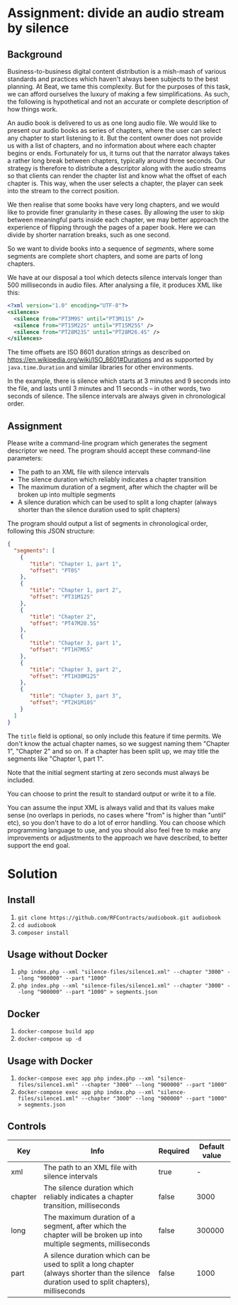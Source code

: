 # Assignment: divide an audio stream by silence

## Background

Business-to-business digital content distribution is a mish-mash of various standards and
practices which haven't always been subjects to the best planning. At Beat, we tame this
complexity. But for the purposes of this task, we can afford ourselves the luxury of making
a few simplifications. As such, the following is hypothetical and not an accurate or
complete description of how things work.

An audio book is delivered to us as one long audio file. We would like to present our audio
books as series of chapters, where the user can select any chapter to start listening to it.
But the content owner does not provide us with a list of chapters, and no information about
where each chapter begins or ends. Fortunately for us, it turns out that the narrator always takes a
rather long break between chapters, typically around three seconds. Our strategy is therefore
to distribute a descriptor along with the audio streams so that clients can render the chapter
list and know what the offset of each chapter is. This way, when the user selects a chapter,
the player can seek into the stream to the correct position.

We then realise that some books have very long chapters, and we would like to provide
finer granularity in these cases. By allowing the user to skip between meaningful parts
inside each chapter, we may better approach the experience of flipping through the pages of
a paper book. Here we can divide by shorter narration breaks, such as one second.

So we want to divide books into a sequence of _segments_, where some segments are complete
short chapters, and some are parts of long chapters.

We have at our disposal a tool which detects silence intervals longer than 500 milliseconds
in audio files. After analysing a file, it produces XML like this:

```xml
<?xml version="1.0" encoding="UTF-8"?>
<silences>
  <silence from="PT3M9S" until="PT3M11S" />
  <silence from="PT15M22S" until="PT15M25S" />
  <silence from="PT28M23S" until="PT28M26.4S" />
</silences>
```

The time offsets are ISO 8601 duration strings as described on
https://en.wikipedia.org/wiki/ISO_8601#Durations and as supported by `java.time.Duration`
and similar libraries for other environments.

In the example, there is silence which starts at 3 minutes and 9 seconds into the file, and
lasts until 3 minutes and 11 seconds – in other words, two seconds of silence. The silence
intervals are always given in chronological order.

## Assignment

Please write a command-line program which generates the segment descriptor we
need. The program should accept these command-line parameters:

* The path to an XML file with silence intervals
* The silence duration which reliably indicates a chapter transition
* The maximum duration of a segment, after which the chapter will be broken up into multiple segments
* A silence duration which can be used to split a long chapter (always shorter than the silence duration used to split chapters)

The program should output a list of segments in chronological order, following this JSON
structure:

```json
{
  "segments": [
    {
       "title": "Chapter 1, part 1",
       "offset": "PT0S"
    },
    {
       "title": "Chapter 1, part 2",
       "offset": "PT31M12S"
    },
    {
       "title": "Chapter 2",
       "offset": "PT47M20.5S"
    },
    {
       "title": "Chapter 3, part 1",
       "offset": "PT1H7M5S"
    },
    {
       "title": "Chapter 3, part 2",
       "offset": "PT1H30M12S"
    },
    {
       "title": "Chapter 3, part 3",
       "offset": "PT2H1M10S"
    }
  ]
}
```

The `title` field is optional, so only include this feature if time permits. We don't know
the actual chapter names, so we suggest naming them "Chapter 1", "Chapter 2" and so on.
If a chapter has been split up, we may title the segments like "Chapter 1, part 1".

Note that the initial segment starting at zero seconds must always be included.

You can choose to print the result to standard output or write it to a file.

You can assume the input XML is always valid and that its values make sense (no overlaps in
periods, no cases where "from" is higher than "until" etc), so you don't have to do a lot
of error handling. You can choose which programming language to use, and you should also
feel free to make any improvements or adjustments to the approach we have described, to
better support the end goal.



# Solution

## Install
1. `git clone https://github.com/RFContracts/audiobook.git audiobook`
1. `cd audiobook`
1. `composer install`

## Usage without Docker
1. `php index.php --xml "silence-files/silence1.xml" --chapter "3000" --long "900000" --part "1000"`
1. `php index.php --xml "silence-files/silence1.xml" --chapter "3000" --long "900000" --part "1000" > segments.json`

## Docker
1. `docker-compose build app`
1. `docker-compose up -d`

## Usage with Docker
1. `docker-compose exec app php index.php --xml "silence-files/silence1.xml" --chapter "3000" --long "900000" --part "1000"`
1. `docker-compose exec app php index.php --xml "silence-files/silence1.xml" --chapter "3000" --long "900000" --part "1000" > segments.json`

## Controls

| Key | Info | Required | Default value |
| ------ | ------ | ------ | ------ |
| xml |  The path to an XML file with silence intervals | true | - |
| chapter | The silence duration which reliably indicates a chapter transition, milliseconds | false | 3000 |
| long | The maximum duration of a segment, after which the chapter will be broken up into multiple segments, milliseconds | false | 300000 |
| part | A silence duration which can be used to split a long chapter (always shorter than the silence duration used to split chapters), milliseconds | false | 1000 |
